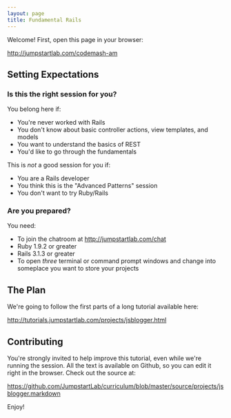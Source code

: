 ```yaml
---
layout: page
title: Fundamental Rails
---
```


Welcome! First, open this page in your browser:

http://jumpstartlab.com/codemash-am

## Setting Expectations

### Is this the right session for you?

You belong here if:

* You're never worked with Rails
* You don't know about basic controller actions, view templates, and models
* You want to understand the basics of REST
* You'd like to go through the fundamentals

This is *not* a good session for you if:

* You are a Rails developer
* You think this is the "Advanced Patterns" session
* You don't want to try Ruby/Rails

### Are you prepared?

You need:

* To join the chatroom at http://jumpstartlab.com/chat
* Ruby 1.9.2 or greater
* Rails 3.1.3 or greater
* To open *three* terminal or command prompt windows and change into someplace you want to store your projects

## The Plan

We're going to follow the first parts of a long tutorial available here:

http://tutorials.jumpstartlab.com/projects/jsblogger.html

## Contributing

You're strongly invited to help improve this tutorial, even while we're running the session. All the text is available on Github, so you can edit it right in the browser. Check out the source at:

https://github.com/JumpstartLab/curriculum/blob/master/source/projects/jsblogger.markdown

Enjoy!